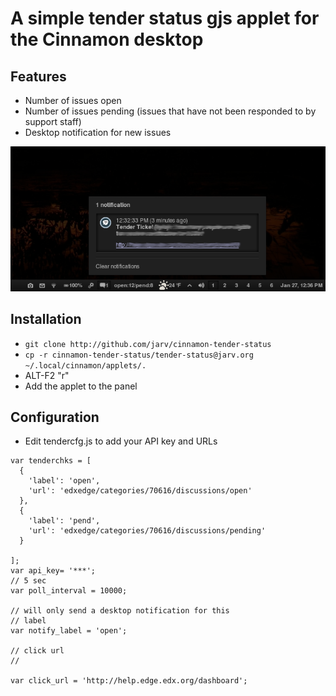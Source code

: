 # A simple tender status gjs applet for the Cinnamon desktop

## Features


* Number of issues open
* Number of issues pending (issues that have not been responded to by support staff)
* Desktop notification for new issues

![Alt text](https://github.com/jarv/cinnamon-tender-status/blob/master/screenshot.png)

## Installation


* `git clone http://github.com/jarv/cinnamon-tender-status`
* `cp -r cinnamon-tender-status/tender-status@jarv.org  ~/.local/cinnamon/applets/.`
* ALT-F2 "r"
* Add the applet to the panel

## Configuration

* Edit tendercfg.js to add your API key and URLs

```
var tenderchks = [
  {
    'label': 'open',
    'url': 'edxedge/categories/70616/discussions/open'
  },
  {
    'label': 'pend',
    'url': 'edxedge/categories/70616/discussions/pending'
  }

];
var api_key= '***';
// 5 sec
var poll_interval = 10000;

// will only send a desktop notification for this
// label
var notify_label = 'open';

// click url
//

var click_url = 'http://help.edge.edx.org/dashboard';

```

